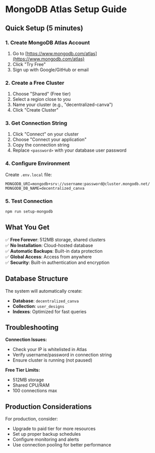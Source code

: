 # MongoDB Atlas Setup Guide

## Quick Setup (5 minutes)

### 1. Create MongoDB Atlas Account
1. Go to [https://www.mongodb.com/atlas](https://www.mongodb.com/atlas)
2. Click "Try Free"
3. Sign up with Google/GitHub or email

### 2. Create a Free Cluster
1. Choose "Shared" (Free tier)
2. Select a region close to you
3. Name your cluster (e.g., "decentralized-canva")
4. Click "Create Cluster"

### 3. Get Connection String
1. Click "Connect" on your cluster
2. Choose "Connect your application"
3. Copy the connection string
4. Replace `<password>` with your database user password

### 4. Configure Environment
Create `.env.local` file:
```env
MONGODB_URI=mongodb+srv://username:password@cluster.mongodb.net/
MONGODB_DB_NAME=decentralized_canva
```

### 5. Test Connection
```bash
npm run setup-mongodb
```

## What You Get

✅ **Free Forever**: 512MB storage, shared clusters  
✅ **No Installation**: Cloud-hosted database  
✅ **Automatic Backups**: Built-in data protection  
✅ **Global Access**: Access from anywhere  
✅ **Security**: Built-in authentication and encryption  

## Database Structure

The system will automatically create:
- **Database**: `decentralized_canva`
- **Collection**: `user_designs`
- **Indexes**: Optimized for fast queries

## Troubleshooting

**Connection Issues:**
- Check your IP is whitelisted in Atlas
- Verify username/password in connection string
- Ensure cluster is running (not paused)

**Free Tier Limits:**
- 512MB storage
- Shared CPU/RAM
- 100 connections max

## Production Considerations

For production, consider:
- Upgrade to paid tier for more resources
- Set up proper backup schedules
- Configure monitoring and alerts
- Use connection pooling for better performance
